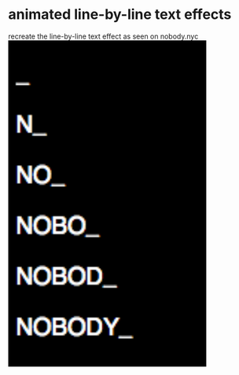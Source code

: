 # animated line-by-line text effects
recreate the line-by-line text effect as seen on nobody.nyc
<img src="https://github.com/rveruna/animated-line-by-line-text-effects/blob/master/ScreenShot.png" width="80%"></img> 
